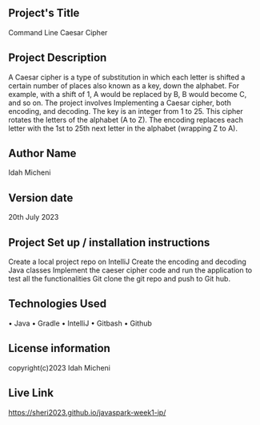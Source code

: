 ## Project's Title
Command Line Caesar Cipher
## Project Description
A Caesar cipher is a type of substitution in which each letter is shifted a certain number of places also known as a key, down the alphabet.  For example, with a shift of 1, A would be replaced by B, B would become C, and so on. The project involves Implementing a Caesar cipher, both encoding, and decoding. The key is an integer from 1 to 25. This cipher rotates the letters of the alphabet (A to Z). The encoding replaces each letter with the 1st to 25th next letter in the alphabet (wrapping Z to A).
## Author Name
Idah Micheni
## Version date
20th July 2023
## Project Set up / installation instructions
Create a local project repo on IntelliJ
Create the encoding and decoding Java classes
Implement the caeser cipher code and run the application to test all the functionalities
Git clone the git repo and push to Git hub.
## Technologies Used
•	Java
•	Gradle
•	IntelliJ
•	Gitbash
•	Github
## License information
copyright(c)2023 Idah Micheni
## Live Link
https://sheri2023.github.io/javaspark-week1-ip/